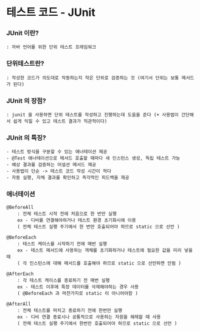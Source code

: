 # 테스트 코드 - JUnit

### JUnit 이란?
    : 자바 언어를 위한 단위 테스트 프레임워크


### 단위테스트란?
    : 작성한 코드가 의도대로 작동하는지 작은 단위로 검증하는 것 (여기서 단위는 보통 메서드가 된다)

### JUnit 의 장점?
    : junit 을 사용하면 단위 테스트를 작성하고 진행하는데 도움을 준다 (+ 사용법이 간단해서 쉽게 익힐 수 있고 테스트 결과가 직관적이다)

### JUnit 의 특징?
    - 테스트 방식을 구분할 수 있는 애너테이션 제공
    - @Test 애너테이션으로 메서드 호출할 때마다 새 인스턴스 생성, 독립 테스트 가능
    - 예상 결과를 검증하는 어설션 메서드 제공
    - 사용법이 단순 -> 테스트 코드 작성 시간이 적다
    - 자동 실행, 자체 결과를 확인하고 즉각적인 피드백을 제공

### 애너테이션

    @BeforeAll
        : 전체 테스트 시작 전에 처음으로 한 번만 실행
        ex - 디비를 연결해야하거나 테스트 환경 초기화시에 이용
        ( 전체 테스트 실행 주기에서 한 번만 호출되어야 하므로 static 으로 선언 )

    @BeforeEach
        : 테스트 케이스를 시작하기 전에 매번 실행
        ex - 테스트 메서드에 사용하는 객체를 초기화하거나 테스트에 필요한 값을 미리 넣을 때
        ( 각 인스턴스에 대해 메서드를 호출해야 하므로 static 으로 선언하면 안됨 )

    @AfterEach
        : 각 테스트 케이스를 종료하기 전 매번 실행
        ex - 테스트 이후에 특정 데이터를 삭제해야하는 경우 사용
        ( @BeforeEach 과 마찬가지로 static 이 아니어야함 )

    @AfterAll
        : 전체 테스트를 마치고 종료하기 전에 한번만 실행
        ex - 디비 연결 종료시나 공통적으로 사용하는 자원을 해제할 때 사용
        ( 전체 테스트 실행 주기에서 한번만 호출되어야 하므로 static 으로 선언 )